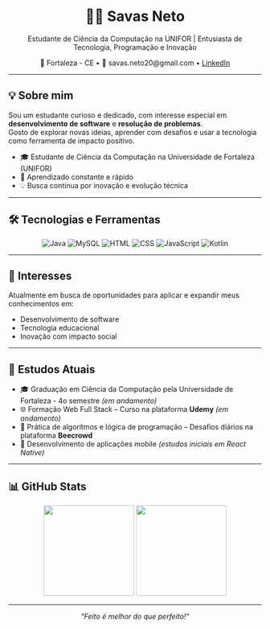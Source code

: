 <h1 align="center">👨‍💻 Savas Neto</h1>

<p align="center">
  Estudante de Ciência da Computação na UNIFOR | Entusiasta de Tecnologia, Programação e Inovação
</p>

<p align="center">
  📍 Fortaleza - CE • 📧 savas.neto20@gmail.com • 
  <a href="https://br.linkedin.com/in/savasneto" target="_blank">LinkedIn</a>
</p>

---

## 💡 Sobre mim

Sou um estudante curioso e dedicado, com interesse especial em **desenvolvimento de software** e **resolução de problemas**.  
Gosto de explorar novas ideias, aprender com desafios e usar a tecnologia como ferramenta de impacto positivo.

- 🎓 Estudante de Ciência da Computação na Universidade de Fortaleza (UNIFOR)  
- 🚀 Aprendizado constante e rápido  
- 💡 Busca contínua por inovação e evolução técnica  

---

## 🛠️ Tecnologias e Ferramentas

<div align="center">
  <img src="https://img.icons8.com/color/48/000000/java-coffee-cup-logo.png" alt="Java" title="Java"/>
  <img src="https://img.icons8.com/ios-filled/48/000000/mysql-logo.png" alt="MySQL" title="MySQL"/>
  <img src="https://img.icons8.com/color/48/html-5--v1.png" alt="HTML" title="HTML"/>
  <img src="https://img.icons8.com/color/48/css3.png" alt="CSS" title="CSS"/>
  <img src="https://img.icons8.com/color/48/javascript--v1.png" alt="JavaScript" title="JavaScript"/>
  <img src="https://img.icons8.com/color/48/kotlin.png" alt="Kotlin" title="Kotlin"/>

</div> 

---

## 🚀 Interesses

Atualmente em busca de oportunidades para aplicar e expandir meus conhecimentos em:

- Desenvolvimento de software  
- Tecnologia educacional  
- Inovação com impacto social  

---

## 🚧 Estudos Atuais
- 🎓 Graduação em Ciência da Computação pela Universidade de Fortaleza - 4o semestre *(em andamento)*  
- 🌐 Formação Web Full Stack – Curso na plataforma **Udemy** *(em andamento)*  
- 🧠 Prática de algoritmos e lógica de programação – Desafios diários na plataforma **Beecrowd**  
- 📱 Desenvolvimento de aplicações mobile *(estudos iniciais em React Native)*  

---

## 📊 GitHub Stats

<div align="center">
   <img height="180em" src="https://github-readme-stats.vercel.app/api?username=savass33&show_icons=true&theme=dracula&include_all_commits=true&count_private=true"/>
  <img height="180em" src="https://github-readme-stats.vercel.app/api/top-langs/?username=savass33&layout=compact&langs_count=7&theme=dracula&include_all_commits=true&count_private=true"/>
</div>


---

<p align="center">
  <i>"Feito é melhor do que perfeito!"</i>
</p>
